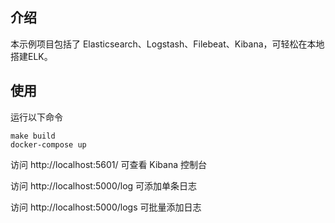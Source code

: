 ## 介绍

本示例项目包括了 Elasticsearch、Logstash、Filebeat、Kibana，可轻松在本地搭建ELK。

## 使用

运行以下命令

```Shell
make build
docker-compose up
```

访问 http://localhost:5601/ 可查看 Kibana 控制台

访问 http://localhost:5000/log 可添加单条日志

访问 http://localhost:5000/logs 可批量添加日志